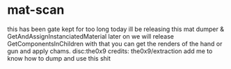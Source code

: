 # mat-scan
this has been gate kept for too long today ill be releasing this mat dumper & GetAndAssignInstanciatedMaterial later on we will release GetComponentsInChildren with that you can get the renders of the hand or gun and apply chams.
disc:the0x9
credits: the0x9/extraction
add me to know how to dump and use this shit

